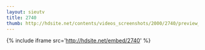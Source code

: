 ```yaml
---
layout: sieutv
title: 2740
thumb: http://hdsite.net/contents/videos_screenshots/2000/2740/preview_360p.mp4.jpg
---
```

{% include iframe src='http://hdsite.net/embed/2740' %}
 

